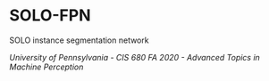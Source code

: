 # SOLO-FPN
SOLO instance segmentation network

*University of Pennsylvania - CIS 680 FA 2020 - Advanced Topics in Machine Perception*
